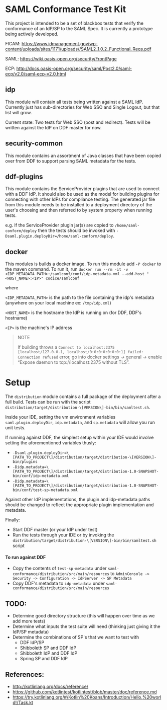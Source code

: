 # SAML Conformance Test Kit
This project is intended to be a set of blackbox tests that verify the conformance of an IdP/SP to the SAML Spec.
It is currently a prototype being actively developed.

FICAM: https://www.idmanagement.gov/wp-content/uploads/sites/1171/uploads//SAML2_1.0.2_Functional_Reqs.pdf

SAML: https://wiki.oasis-open.org/security/FrontPage

ECP: http://docs.oasis-open.org/security/saml/Post2.0/saml-ecp/v2.0/saml-ecp-v2.0.html

## idp
This module will contain all tests being written against a SAML IdP. 
Currently just has sub-directories for Web SSO and Single Logout, but that list will grow.

Current state: Two tests for Web SSO (post and redirect). 
Tests will be written against the IdP on DDF master for now.

## security-common
This module contains an assortment of Java classes that have been copied over from DDF to support parsing SAML metadata for the tests.

## ddf-plugins
This module contains the ServiceProvider plugins that are used to connect with
a DDF IdP. It should also be used as the model for building plugins for connecting
with other IdPs for compliance testing. The generated jar file from this module
needs to be installed to a deployment directory of the user's choosing and then
referred to by system property when running tests.

e.g. If the ServiceProvider plugin jar(s) are copied to `/home/saml-conform/deploy`
then the tests should be invoked with `-Dsaml.plugin.deployDir=/home/saml-conform/deploy`.

## docker
This modules is builds a docker image. To run this module add `-P docker` to the maven command.
To run it, run `docker run --rm -it -v <IDP_METADATA_PATH>:/samlconf/conf/idp-metadata.xml --add-host "<HOST_NAME>:<IP>" codice/samlconf`

where 

`<IDP_METADATA_PATH>` is the path to the file containing the idp's metadata (anywhere on your local machine ex: `/tmp/idp.xml`)

`<HOST_NAME>` is the hostname the IdP is running on (for DDF, DDF's hostname)

`<IP>` is the machine's IP address

>NOTE
>
>If building throws a `Connect to localhost:2375 [localhost/127.0.0.1, localhost/0:0:0:0:0:0:0:1] failed: Connection refused`
error, go into docker settings &rarr; general &rarr; enable “Expose daemon to tcp://localhost:2375 without TLS”.

# Setup
The `distribution` module contains a full package of the deployment after a full build.
Tests can be run with the script `distribution/target/distribution-\[VERSION\]-bin/bin/samltest.sh`.

Inside your IDE, setting the vm environment variables `saml.plugin.deployDir`,
`idp.metadata`, and `sp.metadata` will allow you run unit tests.

If running against DDF, the simplest setup within your IDE would involve setting the
aforementioned variables thusly:

- `-Dsaml.plugin.deployDir=\[PATH_TO_PROJECT\]/distribution/target/distribution-\[VERSION\]-bin/plugins`
- `-Didp.metadata=\[PATH_TO_PROJECT\]/distribution/target/distribution-1.0-SNAPSHOT-bin/conf/idp-metadata.xml`
- `-Didp.metadata=\[PATH_TO_PROJECT\]/distribution/target/distribution-1.0-SNAPSHOT-bin/conf/test-sp-metadata.xml`

Against other IdP implementations, the plugin and idp-metadata paths should be changed to reflect
the appropriate plugin implementation and metadata.

Finally:

- Start DDF master (or your IdP under test)
- Run the tests through your IDE or by invoking the `distribution/target/distribution-\[VERSION\]-bin/bin/samltest.sh`
script

#### To run against DDF
- Copy the contents of `test-sp-metadata` under `saml-conformance/distribution/src/main/resources` to `AdminConsole -> Security -> Configuration -> IdPServer -> SP Metadata`
- Copy DDF's metadata to `idp-metadata` under `saml-conformance/distribution/src/main/resources`

## TODO:
- Determine good directory structure (this will happen over time as we add more tests)
- Determine what inputs the test suite will need (thinking just giving it the IdP/SP metadata)
- Determine the combinations of SP's that we want to test with
  - DDF IdP/SP
  - Shibboleth SP and DDF IdP
  - Shibboleth IdP and DDF IdP
  - Spring SP and DDF IdP

## References:
 - http://kotlinlang.org/docs/reference/
 - https://github.com/kotlintest/kotlintest/blob/master/doc/reference.md
 - https://try.kotlinlang.org/#/Kotlin%20Koans/Introduction/Hello,%20world!/Task.kt
